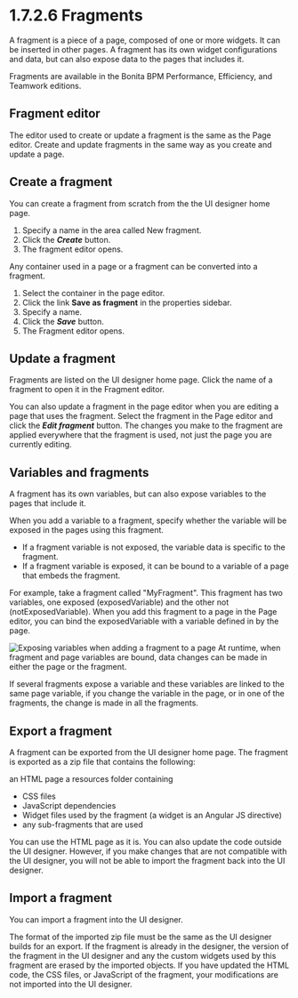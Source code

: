 
1.7.2.6 Fragments
=================

A fragment is a piece of a page, composed of one or more widgets. It can be inserted in other pages. A fragment has its own widget configurations and data, but can also expose data to the pages that includes it.

Fragments are available in the Bonita BPM Performance, Efficiency, and Teamwork editions.

Fragment editor
---------------

The editor used to create or update a fragment is the same as the Page editor. Create and update fragments in the same way as you create and update a page.

Create a fragment
-----------------

You can create a fragment from scratch from the the UI designer home page.

1.  Specify a name in the area called New fragment.
2.  Click the ***Create*** button.
3.  The fragment editor opens.

Any container used in a page or a fragment can be converted into a fragment.

1.  Select the container in the page editor.
2.  Click the link **Save as fragment** in the properties sidebar.
3.  Specify a name.
4.  Click the ***Save*** button.
5.  The Fragment editor opens.

Update a fragment
-----------------

Fragments are listed on the UI designer home page. Click the name of a fragment to open it in the Fragment editor.

You can also update a fragment in the page editor when you are editing a page that uses the fragment. Select the fragment in the Page editor and click the ***Edit fragment*** button. The changes you make to the fragment are applied everywhere that the fragment is used, not just the page you are currently editing.

Variables and fragments
-----------------------

A fragment has its own variables, but can also expose variables to the pages that include it.

When you add a variable to a fragment, specify whether the variable will be exposed in the pages using this fragment.

-   If a fragment variable is not exposed, the variable data is specific to the fragment.
-   If a fragment variable is exposed, it can be bound to a variable of a page that embeds the fragment.

For example, take a fragment called "MyFragment". This fragment has two variables, one exposed (exposedVariable) and the other not (notExposedVariable). When you add this fragment to a page in the Page editor, you can bind the exposedVariable with a variable defined in by the page.

![Exposing variables when adding a fragment to a page](images/images-6_0/fragment.png "Exposing variables when adding a fragment to a page")
At runtime, when fragment and page variables are bound, data changes can be made in either the page or the fragment.

If several fragments expose a variable and these variables are linked to the same page variable, if you change the variable in the page, or in one of the fragments, the change is made in all the fragments.

Export a fragment
-----------------

A fragment can be exported from the UI designer home page. The fragment is exported as a zip file that contains the following:

an HTML page
a resources folder containing
-   CSS files
-   JavaScript dependencies
-   Widget files used by the fragment (a widget is an Angular JS directive)
-   any sub-fragments that are used

You can use the HTML page as it is. You can also update the code outside the UI designer. However, if you make changes that are not compatible with the UI designer, you will not be able to import the fragment back into the UI designer.

Import a fragment
-----------------

You can import a fragment into the UI designer.

The format of the imported zip file must be the same as the UI designer builds for an export.
If the fragment is already in the designer, the version of the fragment in the UI designer and any the custom widgets used by this fragment are erased by the imported objects. If you have updated the HTML code, the CSS files, or JavaScript of the fragment, your modifications are not imported into the UI designer.

